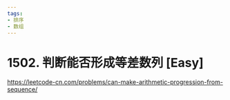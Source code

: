 ```yaml
---
tags:
- 排序
- 数组
---
```


# 1502. 判断能否形成等差数列 [Easy]

<https://leetcode-cn.com/problems/can-make-arithmetic-progression-from-sequence/>
